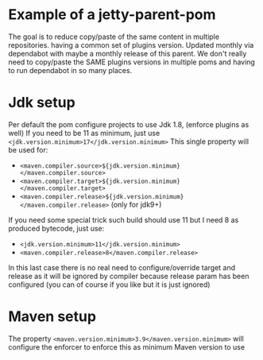 # Example of a jetty-parent-pom
The goal is to reduce copy/paste of the same content in multiple repositories.
having a common set of plugins version. Updated monthly via dependabot with maybe a monthly release of this parent.
We don't really need to copy/paste the SAME plugins versions in multiple poms and having to run dependabot in so many places.

# Jdk setup

Per default the pom configure projects to use Jdk 1.8, (enforce plugins as well)
If you need to be 11 as minimum, just use `<jdk.version.minimum>17</jdk.version.minimum>`
This single property will be used for:
- `<maven.compiler.source>${jdk.version.minimum}</maven.compiler.source>`
- `<maven.compiler.target>${jdk.version.minimum}</maven.compiler.target>`
- `<maven.compiler.release>${jdk.version.minimum}</maven.compiler.release>` (only for jdk9+)

If you need some special trick such build should use 11 but I need 8 as produced bytecode, just use:
- `<jdk.version.minimum>11</jdk.version.minimum>`
- `<maven.compiler.release>8</maven.compiler.release>`

In this last case there is no real need to configure/override target and release as it will be ignored by compiler because release param has been configured (you can of course if you like but it is just ignored)


# Maven setup
The property `<maven.version.minimum>3.9</maven.version.minimum>` will configure the enforcer to enforce this as minimum Maven version to use


